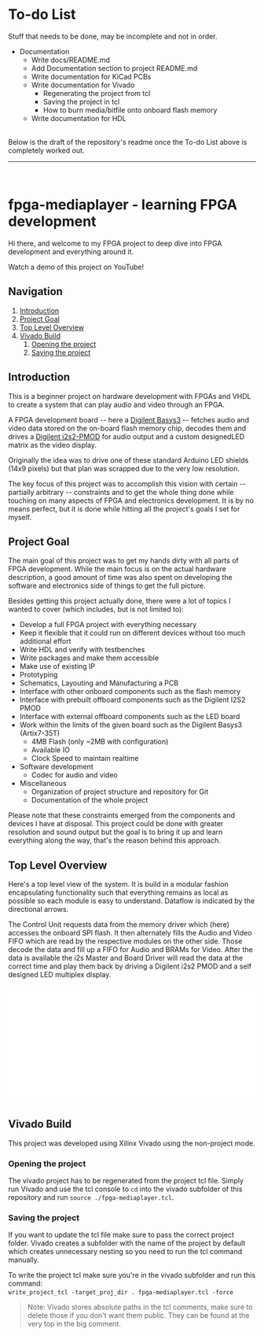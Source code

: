# To-do List

Stuff that needs to be done, may be incomplete and not in order.

- Documentation
  - Write docs/README.md
  - Add Documentation section to project README.md
  - Write documentation for KiCad PCBs
  - Write documentation for Vivado
    - Regenerating the project from tcl
    - Saving the project in tcl
    - How to burn media/bitfile onto onboard flash memory
  - Write documentation for HDL

<br>
Below is the draft of the repository's readme once the To-do List above is completely worked out.

___
<br>


# fpga-mediaplayer - learning FPGA development

Hi there, and welcome to my FPGA project to deep dive into FPGA development and everything around it.

Watch a demo of this project on YouTube!

## Navigation
1. [Introduction](#introduction)
2. [Project Goal](#project-goal)
3. [Top Level Overview](#top-level-overview)
4. [Vivado Build](#vivado-build)
   1. [Opening the project](#opening-the-project)
   2. [Saving the project](#saving-the-project)


## Introduction

This is a beginner project on hardware development with FPGAs and VHDL to create a system that can
play audio and video through an FPGA.

A FPGA development board -- here a <a href="https://digilent.com/reference/programmable-logic/basys-3/start">Digilent Basys3</a>
-- fetches audio and video data stored on the on-board flash memory chip,
decodes them and drives a <a href="https://digilent.com/reference/pmod/pmodi2s2/start">Digilent i2s2-PMOD</a>
for audio output and a custom designedLED matrix as the video display.

Originally the idea was to drive one of these standard Arduino LED shields (14x9 pixels) but that plan
was scrapped due to the very low resolution.

The key focus of this project was to accomplish this vision with certain -- partially arbitrary -- constraints
and to get the whole thing done while touching on many aspects of FPGA and electronics development.
It is by no means perfect, but it is done while hitting all the project's goals I set for myself.


## Project Goal

The main goal of this project was to get my hands dirty with all parts of FPGA development.
While the main focus is on the actual hardware description, a good amount of time was also spent
on developing the software and electronics side of things to get the full picture.

Besides getting this project actually done,
there were a lot of topics I wanted to cover (which includes, but is not limited to):
- Develop a full FPGA project with everything necessary
- Keep it flexible that it could run on different devices without too much additional effort
- Write HDL and verify with testbenches
- Write packages and make them accessible
- Make use of existing IP
- Prototyping
- Schematics, Layouting and Manufacturing a PCB
- Interface with other onboard components such as the flash memory
- Interface with prebuilt offboard components such as the Digilent I2S2 PMOD
- Interface with external offboard components such as the LED board
- Work within the limits of the given board such as the Digilent Basys3 (Artix7-35T)
  - 4MB Flash (only ~2MB with configuration)
  - Available IO
  - Clock Speed to maintain realtime
- Software development
  - Codec for audio and video
- Miscellaneous
  - Organization of project structure and repository for Git
  - Documentation of the whole project

Please note that these constraints emerged from the components and devices I have at disposal.
This project could be done with greater resolution and sound output but the goal is to bring it up
and learn everything along the way, that's the reason behind this approach.


## Top Level Overview

Here's a top level view of the system. It is build in a modular fashion encapsulating functionality
such that everything remains as local as possible so each module is easy to understand.
Dataflow is indicated by the directional arrows.

The Control Unit requests data from the memory driver which (here) accesses the onboard SPI flash.
It then alternately fills the Audio and Video FIFO which are read by the respective modules
on the other side. Those decode the data and fill up a FIFO for Audio and BRAMs for Video.
After the data is available the i2s Master and Board Driver will read the data at the correct time and
play them back by driving a Digilent i2s2 PMOD and a self designed LED multiplex display.

<img src="docs/top-level-view.svg" />

## Vivado Build

This project was developed using Xilinx Vivado using the non-project mode.

### Opening the project
The vivado project has to be regenerated from the project tcl file.
Simply run Vivado and use the tcl console to `cd` into the vivado subfolder of this repository and run `source ./fpga-mediaplayer.tcl`.

### Saving the project
If you want to update the tcl file make sure to pass the correct project folder.
Vivado creates a subfolder with the name of the project by default which creates unnecessary nesting so you need to run the tcl command manually.

To write the project tcl make sure you're in the vivado subfolder and run this command:<br>`write_project_tcl -target_proj_dir . fpga-mediaplayer.tcl -force`

> Note: Vivado stores absolute paths in the tcl comments, make sure to delete those if you don't want them public.
They can be found at the very top in the big comment.
